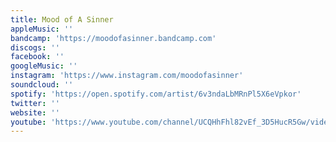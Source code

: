 ```yaml
---
title: Mood of A Sinner
appleMusic: ''
bandcamp: 'https://moodofasinner.bandcamp.com'
discogs: ''
facebook: ''
googleMusic: ''
instagram: 'https://www.instagram.com/moodofasinner'
soundcloud: ''
spotify: 'https://open.spotify.com/artist/6v3ndaLbMRnPl5X6eVpkor'
twitter: ''
website: ''
youtube: 'https://www.youtube.com/channel/UCQHhFhl82vEf_3D5HucR5Gw/videos'
---
```

